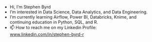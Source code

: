 - Hi, I’m Stephen Byrd
- I’m interested in Data Science, Data Analytics, and Data Engineering. 
- I’m currently learning Airflow, Power BI, Databricks, Knime, and continuing education in Python, SQL, and R. 
- 📫 How to reach me on my Linkedin Profile: www.linkedin.com/in/stephen-byrd-r
